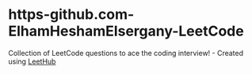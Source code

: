 # https-github.com-ElhamHeshamElsergany-LeetCode
Collection of LeetCode questions to ace the coding interview! - Created using [LeetHub](https://github.com/QasimWani/LeetHub)
